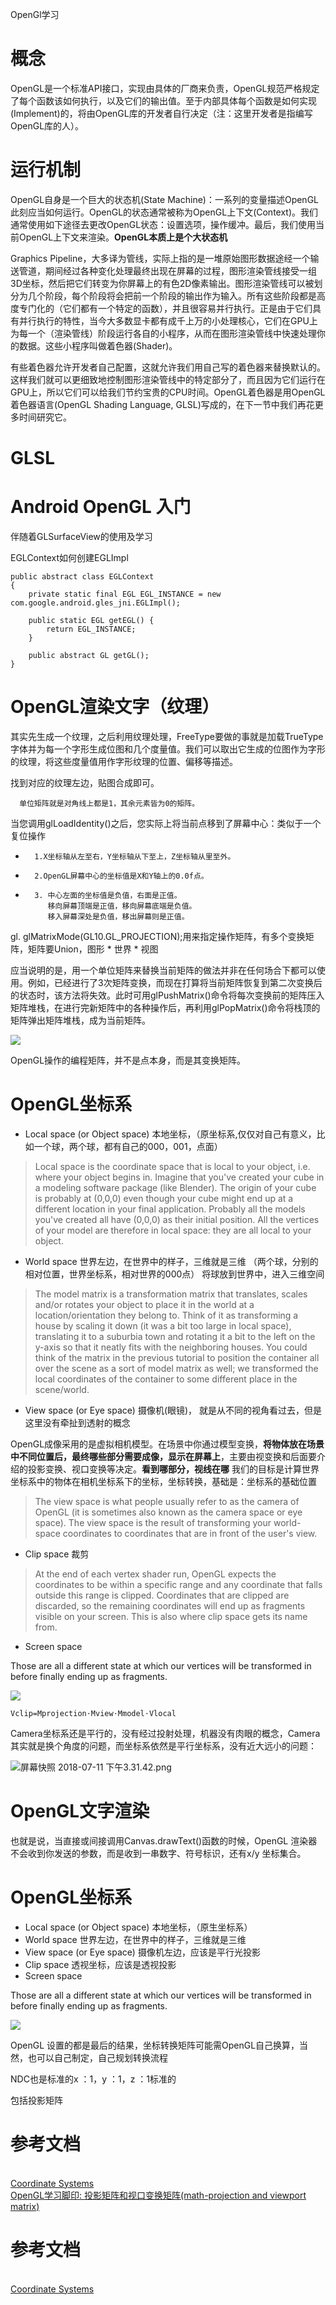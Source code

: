 OpenGl学习

# 概念

OpenGL是一个标准API接口，实现由具体的厂商来负责，OpenGL规范严格规定了每个函数该如何执行，以及它们的输出值。至于内部具体每个函数是如何实现(Implement)的，将由OpenGL库的开发者自行决定（注：这里开发者是指编写OpenGL库的人）。

# 运行机制

OpenGL自身是一个巨大的状态机(State Machine)：一系列的变量描述OpenGL此刻应当如何运行。OpenGL的状态通常被称为OpenGL上下文(Context)。我们通常使用如下途径去更改OpenGL状态：设置选项，操作缓冲。最后，我们使用当前OpenGL上下文来渲染。**OpenGL本质上是个大状态机**

Graphics Pipeline，大多译为管线，实际上指的是一堆原始图形数据途经一个输送管道，期间经过各种变化处理最终出现在屏幕的过程，图形渲染管线接受一组3D坐标，然后把它们转变为你屏幕上的有色2D像素输出。图形渲染管线可以被划分为几个阶段，每个阶段将会把前一个阶段的输出作为输入。所有这些阶段都是高度专门化的（它们都有一个特定的函数），并且很容易并行执行。正是由于它们具有并行执行的特性，当今大多数显卡都有成千上万的小处理核心，它们在GPU上为每一个（渲染管线）阶段运行各自的小程序，从而在图形渲染管线中快速处理你的数据。这些小程序叫做着色器(Shader)。

有些着色器允许开发者自己配置，这就允许我们用自己写的着色器来替换默认的。这样我们就可以更细致地控制图形渲染管线中的特定部分了，而且因为它们运行在GPU上，所以它们可以给我们节约宝贵的CPU时间。OpenGL着色器是用OpenGL着色器语言(OpenGL Shading Language, GLSL)写成的，在下一节中我们再花更多时间研究它。

# GLSL

# Android OpenGL 入门

伴随着GLSurfaceView的使用及学习

EGLContext如何创建EGLImpl

	public abstract class EGLContext
	{
	    private static final EGL EGL_INSTANCE = new com.google.android.gles_jni.EGLImpl();
	    
	    public static EGL getEGL() {
	        return EGL_INSTANCE;
	    }
	
	    public abstract GL getGL();
	}


# OpenGL渲染文字（纹理）

其实先生成一个纹理，之后利用纹理处理，FreeType要做的事就是加载TrueType字体并为每一个字形生成位图和几个度量值。我们可以取出它生成的位图作为字形的纹理，将这些度量值用作字形纹理的位置、偏移等描述。 

找到对应的纹理左边，贴图合成即可。

      单位矩阵就是对角线上都是1，其余元素皆为0的矩阵。



当您调用glLoadIdentity()之后，您实际上将当前点移到了屏幕中心：类似于一个复位操作

*       1.X坐标轴从左至右，Y坐标轴从下至上，Z坐标轴从里至外。
*       2.OpenGL屏幕中心的坐标值是X和Y轴上的0.0f点。
*       3. 中心左面的坐标值是负值，右面是正值。
           移向屏幕顶端是正值，移向屏幕底端是负值。
           移入屏幕深处是负值，移出屏幕则是正值。
           
           
gl. glMatrixMode(GL10.GL_PROJECTION);用来指定操作矩阵，有多个变换矩阵，矩阵要Union，图形 * 世界 * 视图
           
应当说明的是，用一个单位矩阵来替换当前矩阵的做法并非在任何场合下都可以使用。例如，已经进行了3次矩阵变换，而现在打算将当前矩阵恢复到第二次变换后的状态时，该方法将失效。此时可用glPushMatrix()命令将每次变换前的矩阵压入矩阵堆栈，在进行完新矩阵中的各种操作后，再利用glPopMatrix()命令将栈顶的矩阵弹出矩阵堆栈，成为当前矩阵。

![](http://www.songho.ca/opengl/files/gl_transform02.png)

OpenGL操作的编程矩阵，并不是点本身，而是其变换矩阵。

# OpenGL坐标系

* Local space (or Object space) 本地坐标，（原坐标系,仅仅对自己有意义，比如一个球，两个球，都有自己的000，001，点面）

>Local space is the coordinate space that is local to your object, i.e. where your object begins in. Imagine that you've created your cube in a modeling software package (like Blender). The origin of your cube is probably at (0,0,0) even though your cube might end up at a different location in your final application. Probably all the models you've created all have (0,0,0) as their initial position. All the vertices of your model are therefore in local space: they are all local to your object.


* World space						世界左边，在世界中的样子，三维就是三维 （两个球，分别的相对位置，世界坐标系，相对世界的000点） 将球放到世界中，进入三维空间

>	The model matrix is a transformation matrix that translates, scales and/or rotates your object to place it in the world at a location/orientation they belong to. Think of it as transforming a house by scaling it down (it was a bit too large in local space), translating it to a suburbia town and rotating it a bit to the left on the y-axis so that it neatly fits with the neighboring houses. You could think of the matrix in the previous tutorial to position the container all over the scene as a sort of model matrix as well; we transformed the local coordinates of the container to some different place in the scene/world.

* View space (or Eye space)	摄像机(眼镜)，  就是从不同的视角看过去，但是这里没有牵扯到透射的概念  



OpenGL成像采用的是虚拟相机模型。在场景中你通过模型变换，**将物体放在场景中不同位置后，最终哪些部分需要成像，显示在屏幕上**，主要由视变换和后面要介绍的投影变换、视口变换等决定。**看到哪部分，视线在哪**  我们的目标是计算世界坐标系中的物体在相机坐标系下的坐标，坐标转换，基础是：坐标系的基础位置
 

>The view space is what people usually refer to as the camera of OpenGL (it is sometimes also known as the camera space or eye space). The view space is the result of transforming your world-space coordinates to coordinates that are in front of the user's view.


* Clip space						裁剪

>At the end of each vertex shader run, OpenGL expects the coordinates to be within a specific range and any coordinate that falls outside this range is clipped. Coordinates that are clipped are discarded, so the remaining coordinates will end up as fragments visible on your screen. This is also where clip space gets its name from.


* Screen space

Those are all a different state at which our vertices will be transformed in before finally ending up as fragments.

![](https://learnopengl.com/img/getting-started/coordinate_systems.png)


	Vclip=Mprojection⋅Mview⋅Mmodel⋅Vlocal
	
Camera坐标系还是平行的，没有经过投射处理，机器没有肉眼的概念，Camera其实就是换个角度的问题，而坐标系依然是平行坐标系，没有近大远小的问题：

![屏幕快照 2018-07-11 下午3.31.42.png](https://upload-images.jianshu.io/upload_images/1460468-1de606405c48f70c.png?imageMogr2/auto-orient/strip%7CimageView2/2/w/1240)

# OpenGL文字渲染

也就是说，当直接或间接调用Canvas.drawText()函数的时候，OpenGL 渲染器不会收到你发送的参数，而是收到一串数字、符号标识，还有x/y 坐标集合。

 # OpenGL坐标系

* Local space (or Object space) 本地坐标，（原生坐标系）
* World space						世界左边，在世界中的样子，三维就是三维
* View space (or Eye space)	摄像机左边，应该是平行光投影
* Clip space						透视坐标，应该是透视投影
* Screen space

Those are all a different state at which our vertices will be transformed in before finally ending up as fragments.

![](https://learnopengl.com/img/getting-started/coordinate_systems.png)


OpenGL 设置的都是最后的结果，坐标转换矩阵可能需OpenGL自己换算，当然，也可以自己制定，自己规划转换流程

NDC也是标准的x ：1，y ：1，z ：1标准的

包括投影矩阵




# 参考文档

[](https://blog.csdn.net/lyx2007825/article/details/8792475)      
[Coordinate Systems](https://learnopengl.com/Getting-started/Coordinate-Systems   )       
[OpenGL学习脚印: 投影矩阵和视口变换矩阵(math-projection and viewport matrix)](https://blog.csdn.net/wangdingqiaoit/article/details/51589825)

# 参考文档

[](https://blog.csdn.net/lyx2007825/article/details/8792475)      
[Coordinate Systems ](https://learnopengl.com/Getting-started/Coordinate-Systems)